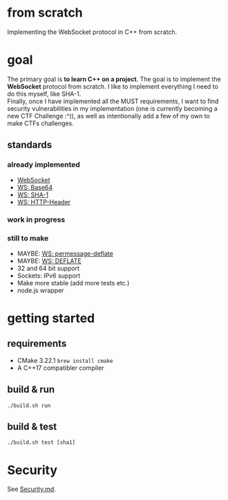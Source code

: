 # from scratch
Implementing the WebSocket protocol in C++ from scratch. 

# goal
The primary goal is **to learn C++ on a project**. The goal is to implement the **WebSocket** protocol from scratch. I like to implement everything I need to do this myself, like SHA-1.  
Finally, once I have implemented all the MUST requirements, I want to find security vulnerabilities in my implementation (one is currently becoming a new CTF Challenge :^)), as well as intentionally add a few of my own to make CTFs challenges.

## standards
### already implemented
- [WebSocket](https://datatracker.ietf.org/doc/html/rfc6455)
- [WS: Base64](https://datatracker.ietf.org/doc/html/rfc4648#section-4)
- [WS: SHA-1](https://datatracker.ietf.org/doc/html/rfc3174)
- [WS: HTTP-Header](https://datatracker.ietf.org/doc/html/rfc2616)
### work in progress
### still to make
- MAYBE: [WS: permessage-deflate](https://www.rfc-editor.org/rfc/rfc7692.html)
- MAYBE: [WS: DEFLATE](https://www.rfc-editor.org/rfc/rfc1951)
- 32 and 64 bit support
- Sockets: IPv6 support 
- Make more stable (add more tests etc.)
- node.js wrapper


# getting started
## requirements
- CMake 3.22.1 `brew install cmake`
- A C++17 compatibler compiler

## build & run
```
./build.sh run
```

## build & test
```
./build.sh test [sha1]
```

# Security

See [Security.md](SECURITY.md).